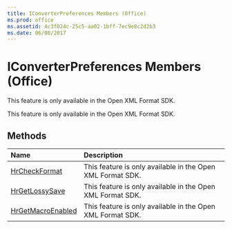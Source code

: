 ```yaml
---
title: IConverterPreferences Members (Office)
ms.prod: office
ms.assetid: 4c3f024c-25c5-aa02-1bff-7ec9e8c2d2b3
ms.date: 06/08/2017
---
```



# IConverterPreferences Members (Office)
This feature is only available in the Open XML Format SDK.

This feature is only available in the Open XML Format SDK.


## Methods



|**Name**|**Description**|
|:-----|:-----|
|[HrCheckFormat](iconverterpreferences-hrcheckformat-method-office.md)|This feature is only available in the Open XML Format SDK.|
|[HrGetLossySave](iconverterpreferences-hrgetlossysave-method-office.md)|This feature is only available in the Open XML Format SDK.|
|[HrGetMacroEnabled](iconverterpreferences-hrgetmacroenabled-method-office.md)|This feature is only available in the Open XML Format SDK.|

